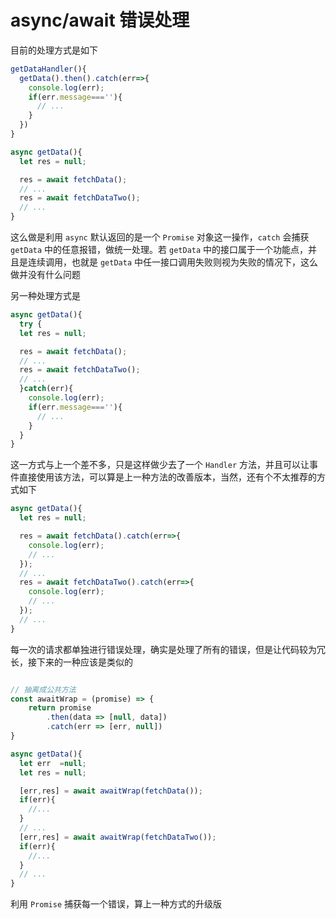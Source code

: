 # async/await 错误处理

目前的处理方式是如下

```JavaScript
getDataHandler(){
  getData().then().catch(err=>{
    console.log(err);
    if(err.message===''){
      // ...
    }
  })
}

async getData(){
  let res = null;

  res = await fetchData();
  // ...
  res = await fetchDataTwo();
  // ...
}
```

这么做是利用 `async` 默认返回的是一个 `Promise` 对象这一操作，`catch` 会捕获 `getData` 中的任意报错，做统一处理。若 `getData` 中的接口属于一个功能点，并且是连续调用，也就是 `getData` 中任一接口调用失败则视为失败的情况下，这么做并没有什么问题

另一种处理方式是

```JavaScript
async getData(){
  try {
  let res = null;

  res = await fetchData();
  // ...
  res = await fetchDataTwo();
  // ...
  }catch(err){
    console.log(err);
    if(err.message===''){
      // ...
    }
  }
}
```

这一方式与上一个差不多，只是这样做少去了一个 `Handler` 方法，并且可以让事件直接使用该方法，可以算是上一种方法的改善版本，当然，还有个不太推荐的方式如下

```JavaScript
async getData(){
  let res = null;

  res = await fetchData().catch(err=>{
    console.log(err);
    // ...
  });
  // ...
  res = await fetchDataTwo().catch(err=>{
    console.log(err);
    // ...
  });
  // ...
}
```

每一次的请求都单独进行错误处理，确实是处理了所有的错误，但是让代码较为冗长，接下来的一种应该是类似的

```JavaScript

// 抽离成公共方法
const awaitWrap = (promise) => {
    return promise
        .then(data => [null, data])
        .catch(err => [err, null])
}

async getData(){
  let err  =null;
  let res = null;

  [err,res] = await awaitWrap(fetchData());
  if(err){
    //...
  }
  // ...
  [err,res] = await awaitWrap(fetchDataTwo());
  if(err){
    //...
  }
  // ...
}
```

利用 `Promise` 捕获每一个错误，算上一种方式的升级版
